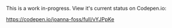 This is a work in-progress. View it's current status on Codepen.io:

https://codepen.io/joanna-foss/full/vYJPpKe
